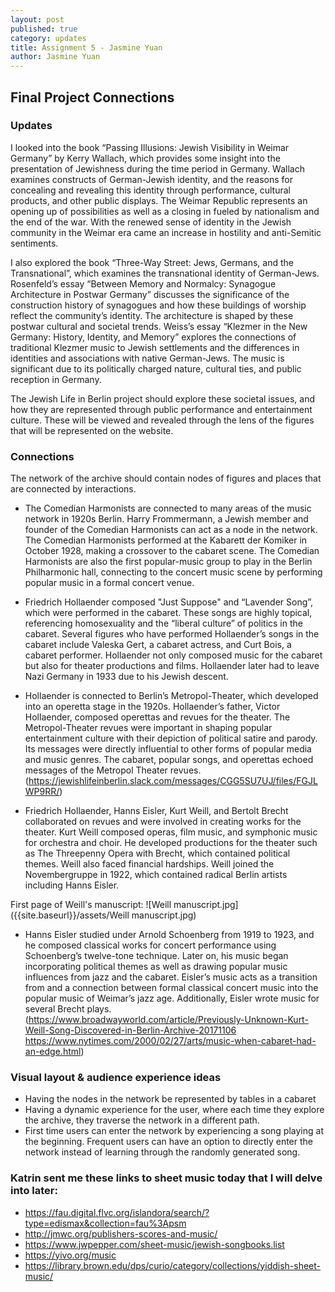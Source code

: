 ```yaml
---
layout: post
published: true
category: updates
title: Assignment 5 - Jasmine Yuan
author: Jasmine Yuan
---
```

## Final Project Connections

### Updates

I looked into the book “Passing Illusions: Jewish Visibility in Weimar Germany” by Kerry Wallach, which provides some insight into the presentation of Jewishness during the time period in Germany. Wallach examines constructs of German-Jewish identity, and the reasons for concealing and revealing this identity through performance, cultural products, and other public displays. The Weimar Republic represents an opening up of possibilities as well as a closing in fueled by nationalism and the end of the war. With the renewed sense of identity in the Jewish community in the Weimar era came an increase in hostility and anti-Semitic sentiments.

I also explored the book “Three-Way Street: Jews, Germans, and the Transnational”, which examines the transnational identity of German-Jews. Rosenfeld’s essay “Between Memory and Normalcy: Synagogue Architecture in Postwar Germany” discusses the significance of the construction history of synagogues and how these buildings of worship reflect the community’s identity. The architecture is shaped by these postwar cultural and societal trends. Weiss’s essay “Klezmer in the New Germany: History, Identity, and Memory” explores the connections of traditional Klezmer music to Jewish settlements and the differences in identities and associations with native German-Jews. The music is significant due to its politically charged nature, cultural ties, and public reception in Germany. 

The Jewish Life in Berlin project should explore these societal issues, and how they are represented through public performance and entertainment culture. These will be viewed and revealed through the lens of the figures that will be represented on the website. 

### Connections

The network of the archive should contain nodes of figures and places that are connected by interactions. 

- The Comedian Harmonists are connected to many areas of the music network in 1920s Berlin. Harry Frommermann, a Jewish member and founder of the Comedian Harmonists can act as a node in the network. The Comedian Harmonists performed at the Kabarett der Komiker in October 1928, making a crossover to the cabaret scene. The Comedian Harmonists are also  the first popular-music group to play in the Berlin Philharmonic hall, connecting to the concert music scene by performing popular music in a formal concert venue.

- Friedrich Hollaender composed "Just Suppose" and “Lavender Song”, which were performed in the cabaret. These songs are highly topical, referencing homosexuality and the “liberal culture” of politics in the cabaret. Several figures who have performed Hollaender’s songs in the cabaret include Valeska Gert, a cabaret actress, and Curt Bois, a cabaret performer. Hollaender not only composed music for the cabaret but also for theater productions and films. Hollaender later had to leave Nazi Germany in 1933 due to his Jewish descent. 

- Hollaender is connected to Berlin’s Metropol-Theater, which developed into an operetta stage in the 1920s. Hollaender’s father, Victor Hollaender, composed operettas and revues for the theater. The Metropol-Theater revues were important in shaping popular entertainment culture with their depiction of political satire and parody. Its messages were directly influential to other forms of popular media and music genres. The cabaret, popular songs, and operettas echoed messages of the Metropol Theater revues. 
(https://jewishlifeinberlin.slack.com/messages/CGG5SU7UJ/files/FGJLWP9RR/)

- Friedrich Hollaender, Hanns Eisler, Kurt Weill, and Bertolt Brecht collaborated on revues and were involved in creating works for the theater. Kurt Weill composed operas, film music, and symphonic music for orchestra and choir. He developed productions for the theater such as The Threepenny Opera with Brecht, which contained political themes. Weill also faced financial hardships. Weill joined the Novembergruppe in 1922, which contained radical Berlin artists including Hanns Eisler. 

First page of Weill's manuscript:
![Weill manuscript.jpg]({{site.baseurl}}/assets/Weill manuscript.jpg)

- Hanns Eisler studied under Arnold Schoenberg from 1919 to 1923, and he composed classical works for concert performance using Schoenberg’s twelve-tone technique. Later on, his music began incorporating political themes as well as drawing popular music influences from jazz and the cabaret. Eisler’s music acts as a transition from and a connection between formal classical concert music into the popular music of Weimar’s jazz age. Additionally, Eisler wrote music for several Brecht plays. (https://www.broadwayworld.com/article/Previously-Unknown-Kurt-Weill-Song-Discovered-in-Berlin-Archive-20171106 
https://www.nytimes.com/2000/02/27/arts/music-when-cabaret-had-an-edge.html)


### Visual layout & audience experience ideas 
- Having the nodes in the network be represented by tables in a cabaret
- Having a dynamic experience for the user, where each time they explore the archive, they traverse the network in a different path. 
- First time users can enter the network by experiencing a song playing at the beginning. Frequent users can have an option to directly enter the network instead of learning through the randomly generated song. 

### Katrin sent me these links to sheet music today that I will delve into later: 
- https://fau.digital.flvc.org/islandora/search/?type=edismax&collection=fau%3Apsm
- http://jmwc.org/publishers-scores-and-music/
- https://www.jwpepper.com/sheet-music/jewish-songbooks.list
- https://yivo.org/music
- https://library.brown.edu/dps/curio/category/collections/yiddish-sheet-music/
